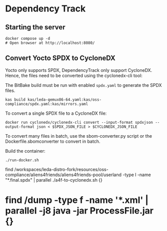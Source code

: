# Dependency Track

## Starting the server

```shell
docker compose up -d
# Open browser at http://localhost:8080/
```


## Convert Yocto SPDX to CycloneDX

Yocto only supports SPDX, DependencyTrack only support CycloneDX.
Hence, the files need to be converted using the cyclonedx-cli tool:

The BitBake build must be run with enabled `spdx.yaml` to generate the SPDX files.

```shell
kas build kas/leda-qemux86-64.yaml:kas/oss-compliance/spdx.yaml:kas/mirrors.yaml
```

To convert a single SPDX file to a CycloneDX file:

```shell
docker run cyclonedx/cyclonedx-cli convert --input-format spdxjson --output-format json < $SPDX_JSON_FILE > $CYCLONEDX_JSON_FILE
```

To convert many files in batch, use the sbom-converter.py script or the Dockerfile.sbomconverter to convert in batch.

Build the container:

```shell
./run-docker.sh
```

find /workspaces/leda-distro-fork/resources/oss-compliance/aliens4friends/aliens4friends-pool/userland -type l -name "*.final.spdx" | parallel ./a4f-to-cyclonedx.sh {}

# find /dump -type f -name '*.xml' | parallel -j8 java -jar ProcessFile.jar {}
